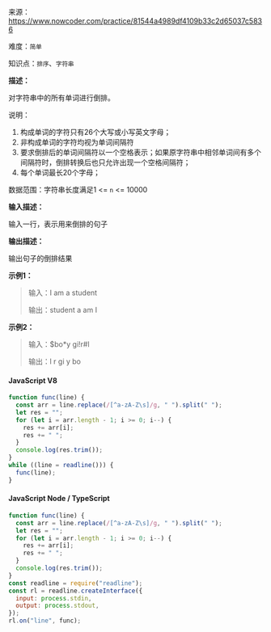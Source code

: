 来源：<https://www.nowcoder.com/practice/81544a4989df4109b33c2d65037c5836>

难度：`简单`

知识点：`排序`、`字符串`

**描述：**

对字符串中的所有单词进行倒排。

说明：

1. 构成单词的字符只有26个大写或小写英文字母；
2. 非构成单词的字符均视为单词间隔符
3. 要求倒排后的单词间隔符以一个空格表示；如果原字符串中相邻单词间有多个间隔符时，倒排转换后也只允许出现一个空格间隔符；
4. 每个单词最长20个字母；

数据范围：字符串长度满足1 <= `n` <= 10000

**输入描述：**

输入一行，表示用来倒排的句子

**输出描述：**

输出句子的倒排结果

**示例1：**

> 输入：I am a student
>
> 输出：student a am I

**示例2：**

> 输入：$bo*y gi!r#l
>
> 输出：l r gi y bo

<!-- tabs:start -->

#### **JavaScript V8**

```javascript
function func(line) {
  const arr = line.replace(/[^a-zA-Z\s]/g, " ").split(" ");
  let res = "";
  for (let i = arr.length - 1; i >= 0; i--) {
    res += arr[i];
    res += " ";
  }
  console.log(res.trim());
}
while ((line = readline())) {
  func(line);
}
```

#### **JavaScript Node / TypeScript**

```javascript
function func(line) {
  const arr = line.replace(/[^a-zA-Z\s]/g, " ").split(" ");
  let res = "";
  for (let i = arr.length - 1; i >= 0; i--) {
    res += arr[i];
    res += " ";
  }
  console.log(res.trim());
}
const readline = require("readline");
const rl = readline.createInterface({
  input: process.stdin,
  output: process.stdout,
});
rl.on("line", func);
```

<!-- tabs:end -->
